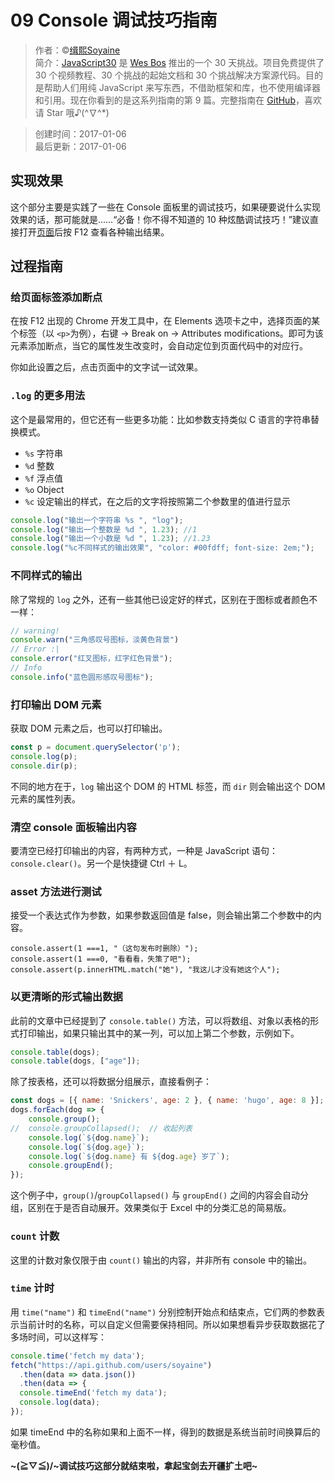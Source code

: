 # 09 Console 调试技巧指南

> 作者：©[缉熙Soyaine](https://github.com/soyaine)  
> 简介：[JavaScript30](https://javascript30.com) 是 [Wes Bos](https://github.com/wesbos) 推出的一个 30 天挑战。项目免费提供了 30 个视频教程、30 个挑战的起始文档和 30 个挑战解决方案源代码。目的是帮助人们用纯 JavaScript 来写东西，不借助框架和库，也不使用编译器和引用。现在你看到的是这系列指南的第 9 篇。完整指南在 [GitHub](https://github.com/soyaine/JavaScript30)，喜欢请 Star 哦♪(^∇^*)

> 创建时间：2017-01-06    
最后更新：2017-01-06

## 实现效果

这个部分主要是实践了一些在 Console 面板里的调试技巧，如果硬要说什么实现效果的话，那可能就是……“必备！你不得不知道的 10 种炫酷调试技巧！”建议直接打开[页面](https://soyaine.github.io/JavaScript30/09%20-%20Dev%20Tools%20Domination/index-SOYAINE.html)后按 F12 查看各种输出结果。

## 过程指南

### 给页面标签添加断点

在按 F12 出现的 Chrome 开发工具中，在 Elements 选项卡之中，选择页面的某个标签（以 `<p>`为例），右键 → Break on → Attributes modifications。即可为该元素添加断点，当它的属性发生改变时，会自动定位到页面代码中的对应行。

你如此设置之后，点击页面中的文字试一试效果。

### `.log` 的更多用法

这个是最常用的，但它还有一些更多功能：比如参数支持类似 C 语言的字符串替换模式。

- `%s` 字符串
- `%d` 整数
- `%f` 浮点值
- `%o` Object
- `%c` 设定输出的样式，在之后的文字将按照第二个参数里的值进行显示

```js
console.log("输出一个字符串 %s ", "log");
console.log("输出一个整数是 %d ", 1.23); //1
console.log("输出一个小数是 %d ", 1.23); //1.23
console.log("%c不同样式的输出效果", "color: #00fdff; font-size: 2em;");
```

### 不同样式的输出

除了常规的 `log` 之外，还有一些其他已设定好的样式，区别在于图标或者颜色不一样：

```js
// warning!
console.warn("三角感叹号图标，淡黄色背景")
// Error :|
console.error("红叉图标，红字红色背景");
// Info
console.info("蓝色圆形感叹号图标");
```

### 打印输出 DOM 元素

获取 DOM 元素之后，也可以打印输出。

```js
const p = document.querySelector('p');
console.log(p);
console.dir(p);
```

不同的地方在于，`log` 输出这个 DOM  的 HTML 标签，而 `dir` 则会输出这个 DOM 元素的属性列表。

### 清空 console 面板输出内容

要清空已经打印输出的内容，有两种方式，一种是 JavaScript 语句： `console.clear()`。另一个是快捷键 Ctrl ＋ L。

### asset 方法进行测试

接受一个表达式作为参数，如果参数返回值是 false，则会输出第二个参数中的内容。

```JS
console.assert(1 ===1, "（这句发布时删除）");
console.assert(1 ===0, "看看看，失策了吧");
console.assert(p.innerHTML.match("她"), "我这儿才没有她这个人");
```

### 以更清晰的形式输出数据

此前的文章中已经提到了 `console.table()` 方法，可以将数组、对象以表格的形式打印输出，如果只输出其中的某一列，可以加上第二个参数，示例如下。

```js
console.table(dogs);
console.table(dogs, ["age"]);
```

除了按表格，还可以将数据分组展示，直接看例子：

```js
const dogs = [{ name: 'Snickers', age: 2 }, { name: 'hugo', age: 8 }];
dogs.forEach(dog => {
	console.group();		
//	console.groupCollapsed();  // 收起列表
	console.log(`${dog.name}`);
	console.log(`${dog.age}`);
	console.log(`${dog.name} 有 ${dog.age} 岁了`);
	console.groupEnd();
});
```

这个例子中，`group()`/`groupCollapsed()` 与 `groupEnd()` 之间的内容会自动分组，区别在于是否自动展开。效果类似于 Excel 中的分类汇总的简易版。

### `count` 计数

这里的计数对象仅限于由 `count()` 输出的内容，并非所有 console 中的输出。

### `time` 计时

用 `time("name")` 和 `timeEnd("name")` 分别控制开始点和结束点，它们两的参数表示当前计时的名称，可以自定义但需要保持相同。所以如果想看异步获取数据花了多场时间，可以这样写：

````js
console.time('fetch my data');
fetch("https://api.github.com/users/soyaine")
  .then(data => data.json())
  .then(data => {
  console.timeEnd('fetch my data');
  console.log(data);
});
````

如果 timeEnd 中的名称如果和上面不一样，得到的数据是系统当前时间换算后的毫秒值。

**~\(≧▽≦)/~调试技巧这部分就结束啦，拿起宝剑去开疆扩土吧~**	